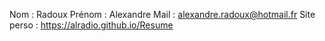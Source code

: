 Nom : Radoux
Prénom : Alexandre
Mail : alexandre.radoux@hotmail.fr
Site perso : https://alradio.github.io/Resume
